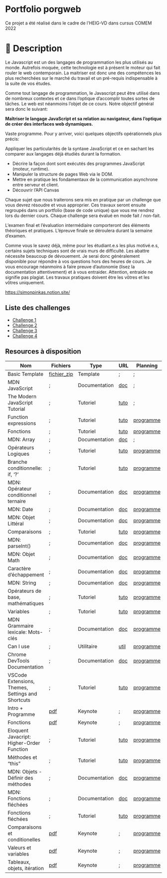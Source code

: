# Portfolio porgweb
Ce projet a été réalisé dans le cadre de l'HEIG-VD dans cursus COMEM 2022

# 📜  Description

Le Javascript est un des langages de programmation les plus utilisés au monde. Autrefois moquée, cette technologie est à présent le moteur qui fait rouler le web contemporain. La maitriser est donc une des compétences les plus recherchées sur le marché du travail et un pré-requis indispensable à la suite de vos études. 

Comme tout langage de programmation, le Javascript peut être utilisé dans de nombreux contextes et ce dans l’optique d’accomplir toutes sortes de tâches. Le web est néanmoins l’objet de ce cours. Notre objectif général sera donc le suivant: 

**Maîtriser le langage JavaScript et sa relation au navigateur, dans l’optique de créer des interfaces web dynamiques.**

Vaste programme. Pour y arriver, voici quelques objectifs opérationnels plus précis: 

Appliquer les particularités de la syntaxe JavaScript et ce en sachant les comparer aux langages déjà étudiés durant la formation.

- Décrire la façon dont sont exécutés des programmes JavaScript (moteur, runtime).
- Manipuler la structure de pages Web via le DOM.
- Mettre en pratique les fondamentaux de la communication asynchrone entre serveur et client.
- Découvrir l’API Canvas

Chaque sujet que nous traiterons sera mis en pratique par un challenge que vous devrez résoudre et vous approprier. Ces travaux seront ensuite regroupés dans un portfolio (base de code unique) que vous me rendrez lors du dernier cours. Chaque challenge sera évalué en mode fait / non-fait. 

L’examen final et l’évaluation intermédiaire comporteront des éléments théoriques et pratiques. L’épreuve finale se déroulera durant la semaine d’examen.

Comme vous le savez déjà, même pour les étudiant.e.s les plus motivé.e.s, certains sujets techniques sont de vrais murs de difficulté. Les abattre nécessite beaucoup de dévouement. Je serai donc généralement disponible pour répondre à vos questions hors des heures de cours. Je vous encourage néanmoins à faire preuve d’autonomie (lisez la documentation attentivement) et à vous entraider. Attention, entraide ne signifie pas plagiat. Les travaux pratiques doivent être les vôtres et les vôtres uniquement.

https://simonpinkas.notion.site/


## Liste des challenges
- [Challenge 1](https://kuasar-mknd.github.io/Progweb-Portfolio/challenge-1)
- [Challenge 2](https://kuasar-mknd.github.io/Progweb-Portfolio/challenge-2)
- [Challenge 3](https://kuasar-mknd.github.io/Progweb-Portfolio/challenge-3)
- [Challenge 4](https://kuasar-mknd.github.io/Progweb-Portfolio/challenge-4)



## Resources à disposition
| **Nom**                                           | **Fichiers**                                                                                                                            | **Type**      | **URL**                                                                                              | **Planning**                                           |
|---------------------------------------------------|-----------------------------------------------------------------------------------------------------------------------------------------|---------------|------------------------------------------------------------------------------------------------------|--------------------------------------------------------|
| Basic Template                                    | [fichier_zip](https://s3-us-west-2.amazonaws.com/secure.notion-static.com/ef53cfd3-3b75-4bad-9f4d-d14cf657a732/progweb-template.zip)                   | Template      | ;                                                                                                    | ;                                                      |
| MDN JavaScript                                    | ;                                                                                                                                       | Documentation | [doc](https://developer.mozilla.org/fr/docs/Web/JavaScript/Guide)                                           | ;                                                      |
| The Modern JavaScript Tutorial                    | ;                                                                                                                                       | Tutoriel      | [tuto](https://javascript.info)                                                                              | ;                                                      |
| Function expressions                              | ;                                                                                                                                       | Tutoriel      | [tuto](https://fr.javascript.info/function-expressions)                                                      | [programme](https://www.notion.so/d1ef5c6b482f415ab0322fec96e6b0e1) |
| Fonctions                                         | ;                                                                                                                                       | Tutoriel      | [tuto](https://fr.javascript.info/function-basics)                                                           | [programme](https://www.notion.so/d1ef5c6b482f415ab0322fec96e6b0e1) |
| MDN: Array                                        | ;                                                                                                                                       | Documentation | [doc](https://developer.mozilla.org/fr/docs/Web/JavaScript/Reference/Global_Objects/Array)                  | ;                                                      |
| Opérateurs Logiques                               | ;                                                                                                                                       | Tutoriel      | [tuto](https://fr.javascript.info/logical-operators)                                                         | [programme](https://www.notion.so/252d7b1858584482a3abeeb2d63eb151) |
| Branche conditionnelle: if, ‘?’                   | ;                                                                                                                                       | Tutoriel      | [tuto](https://fr.javascript.info/ifelse)                                                                    | [programme](https://www.notion.so/252d7b1858584482a3abeeb2d63eb151) |
| MDN: Opérateur conditionnel ternaire              | ;                                                                                                                                       | Documentation | [doc](https://developer.mozilla.org/fr/docs/Web/JavaScript/Reference/Operators/Conditional_Operator)        | [programme](https://www.notion.so/a3b2bec79a0547dab62851bec9609c5f) |
| MDN: Date                                         | ;                                                                                                                                       | Documentation | [doc](https://developer.mozilla.org/fr/docs/Web/JavaScript/Reference/Global_Objects/Date)                   | [programme](https://www.notion.so/a3b2bec79a0547dab62851bec9609c5f) |
| MDN: Objet Littéral                               | ;                                                                                                                                       | Documentation | [doc](https://developer.mozilla.org/fr/docs/Web/JavaScript/Guide/Grammar_and_Types#les_littéraux_dobjets)   | [programme](https://www.notion.so/a3b2bec79a0547dab62851bec9609c5f) |
| Comparaisons                                      | ;                                                                                                                                       | Tutoriel      | [tuto](https://fr.javascript.info/comparison#comparaison-de-chaines-de-caracteres)                           | [programme](https://www.notion.so/252d7b1858584482a3abeeb2d63eb151) |
| MDN: parseInt()                                   | ;                                                                                                                                       | Documentation | [doc](https://developer.mozilla.org/fr/docs/Web/JavaScript/Reference/Global_Objects/parseInt)               | [programme](https://www.notion.so/252d7b1858584482a3abeeb2d63eb151) |
| MDN: Objet Math                                   | ;                                                                                                                                       | Documentation | [doc](https://developer.mozilla.org/fr/docs/Web/JavaScript/Reference/Global_Objects/Math)                   | [programme](https://www.notion.so/252d7b1858584482a3abeeb2d63eb151) |
| Caractère d’échappement                           | ;                                                                                                                                       | Documentation | [doc](https://fr.wikipedia.org/wiki/Caractère_d'échappement)                                                | [programme](https://www.notion.so/252d7b1858584482a3abeeb2d63eb151) |
| MDN: String                                       | ;                                                                                                                                       | Documentation | [doc](https://developer.mozilla.org/en-US/docs/Web/JavaScript/Reference/Global_Objects/String)              | [programme](https://www.notion.so/252d7b1858584482a3abeeb2d63eb151) |
| Opérateurs de base, mathématiques                 | ;                                                                                                                                       | Tutoriel      | [tuto](https://fr.javascript.info/operators)                                                                 | [programme](https://www.notion.so/252d7b1858584482a3abeeb2d63eb151) |
| Variables                                         | ;                                                                                                                                       | Tutoriel      | [tuto](https://fr.javascript.info/variables)                                                                 | [programme](https://www.notion.so/252d7b1858584482a3abeeb2d63eb151) |
| MDN Grammaire lexicale: Mots-clés                 | ;                                                                                                                                       | Documentation | [doc](https://developer.mozilla.org/fr/docs/Web/JavaScript/Reference/Lexical_grammar#mots-clés)             | [programme](https://www.notion.so/252d7b1858584482a3abeeb2d63eb151) |
| Can I use                                         | ;                                                                                                                                       | Utilitaire    | [util](https://caniuse.com)                                                                                  | [programme](https://www.notion.so/c3f2b5961564494f9b9c6d7c077faf0e) |
| Chrome DevTools Documentation                     | ;                                                                                                                                       | Documentation | [doc](https://developer.chrome.com/docs/devtools/overview/)                                                 | [programme](https://www.notion.so/c3f2b5961564494f9b9c6d7c077faf0e) |
| VSCode Extensions, Themes, Settings and Shortcuts | ;                                                                                                                                       | Tutoriel      | [tuto](https://www.youtube.com/watch?v=fJEbVCrEMSE&t=10s)                                                    | [programme](https://www.notion.so/c3f2b5961564494f9b9c6d7c077faf0e) |
| Intro + Programme                                 | [pdf](https://s3-us-west-2.amazonaws.com/secure.notion-static.com/b0c6e83b-bbab-4ab6-bc2c-ff9883360fab/1._Intro__Programme.pdf)                | Keynote       | ;                                                                                                    | [programme](https://www.notion.so/c3f2b5961564494f9b9c6d7c077faf0e) |
| Fonctions                                         | [pdf](https://s3-us-west-2.amazonaws.com/secure.notion-static.com/334b24a7-e85d-46e9-9076-b5b0c54b7ad7/05._Fonctions.pdf)                      | Keynote       | ;                                                                                                    | [programme](https://www.notion.so/d1ef5c6b482f415ab0322fec96e6b0e1) |
| Eloquent Javacript: Higher-Order Function         | ;                                                                                                                                       | Tutoriel      | [tuto](https://eloquentjavascript.net/05_higher_order.html)                                                  | [programme](https://www.notion.so/d1ef5c6b482f415ab0322fec96e6b0e1) |
| Méthodes et “this”                                | ;                                                                                                                                       | Tutoriel      | [tuto](https://fr.javascript.info/object-methods)                                                            | [programme](https://www.notion.so/d1ef5c6b482f415ab0322fec96e6b0e1) |
| MDN: Objets - Définir des méthodes                | ;                                                                                                                                       | Documentation | [doc](https://developer.mozilla.org/fr/docs/Web/JavaScript/Guide/Working_with_Objects#définir_des_méthodes) | [programme](https://www.notion.so/d1ef5c6b482f415ab0322fec96e6b0e1) |
| MDN: Fonctions fléchées                           | ;                                                                                                                                       | Documentation | [doc](https://developer.mozilla.org/fr/docs/Web/JavaScript/Reference/Functions/Arrow_functions)             | [programme](https://www.notion.so/d1ef5c6b482f415ab0322fec96e6b0e1) |
| Fonctions fléchées                                | ;                                                                                                                                       | Tutoriel      | [tuto](https://fr.javascript.info/arrow-functions-basics)                                                    | [programme](https://www.notion.so/d1ef5c6b482f415ab0322fec96e6b0e1) |
| Comparaisons et conditionelles                    | [pdf](https://s3-us-west-2.amazonaws.com/secure.notion-static.com/f10cbc5a-b227-4582-a7dd-72b3320327c9/03._Comparaisons_et_Conditionelles.pdf) | Keynote       | ;                                                                                                    | [programme](https://www.notion.so/252d7b1858584482a3abeeb2d63eb151) |
| Valeurs et variables                              | [pdf](https://s3-us-west-2.amazonaws.com/secure.notion-static.com/d83ce9a5-ec96-4caa-a52e-3c74813a3868/02._Valeurs_et_variables.pdf)           | Keynote       | ;                                                                                                    | [programme](https://www.notion.so/252d7b1858584482a3abeeb2d63eb151) |
| Tableaux, objets, itération                       | [pdf](https://s3-us-west-2.amazonaws.com/secure.notion-static.com/e6f5e483-45e7-4865-8fa4-d70966d45745/04._Tableaux_Objets_et_Iteration.pdf)   | Keynote       | ;                                                                                                    | [programme](https://www.notion.so/252d7b1858584482a3abeeb2d63eb151) |

